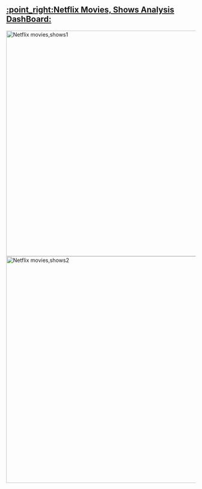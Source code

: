 <h2><a  href="https://app.powerbi.com/groups/f2a720ab-ece6-4f<h2><a  href="https://app.powerbi.com/groups/f2a720ab-ece6-4f15-bf6b-c892d9d72852/reports/4b528cd8-2ac9-4b17-a28e-0d79abc97477/ReportSection?redirectedFromSignup=1">	:point_right:Netflix Movies, Shows Analysis DashBoard:</a></h2>
<img width="601" alt="Netflix movies,shows1" src="https://user-images.githubusercontent.com/98146902/209736216-b1bf50ba-8427-4920-ba88-3458c4ccb4d2.PNG">
<img width="604" alt="Netflix movies,shows2" src="https://user-images.githubusercontent.com/98146902/209736226-e2af8c3a-c0fb-486e-87df-9766cb0086e5.PNG">


